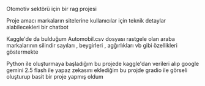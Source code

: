 Otomotiv sektörü için bir rag projesi 

Proje amacı markaların sitelerine kullanıcılar için teknik detaylar alabilecekleri bir chatbot

Kaggle'de da bulduğum Automobil.csv dosyası rastgele olan araba markalarının silindir sayıları , beygirleri , agğırlıkları vb gibi özellikleri göstermekte

Python ile oluşturmaya başladığım bu projede kaggle'dan verileri alıp google gemini 2.5 flash ile yapaz zekasını eklediğim bu projde gradio ile görseli oluşturup basit bir proje yapmış oldum


